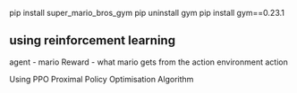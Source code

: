 pip install super_mario_bros_gym
pip uninstall gym
pip install gym==0.23.1



## using reinforcement learning
agent - mario
Reward - what mario gets from the action
environment 
action


Using PPO Proximal Policy Optimisation Algorithm
